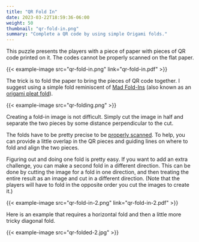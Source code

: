 ```yaml
---
title: "QR Fold In"
date: 2023-03-22T18:59:36-06:00
weight: 50
thumbnail: "qr-fold-in.png"
summary: "Complete a QR code by using simple Origami folds."
---
```


This puzzle presents the players with a piece of paper with pieces of QR
code printed on it. The codes cannot be properly scanned on the flat paper.

{{< example-image src="qr-fold-in.png" link="qr-fold-in.pdf" >}}

The trick is to fold the paper to bring the pieces of QR code together. I
suggest using a simple fold reminiscent of [Mad Fold-Ins] (also known as
an [origami pleat fold]).

{{< example-image src="qr-folding.png" >}}

Creating a fold-in image is not difficult. Simply cut the image in half and
separate the two pieces by some distance perpendicular to the cut.

The folds have to be pretty precise to be [properly scanned]. To help, you
can provide a little overlap in the QR pieces and guiding lines on where to
fold and align the two pieces.

Figuring out and doing one fold is pretty easy. If you want to add an extra
challenge, you can make a second fold in a different direction. This can be
done by cutting the image for a fold in one direction, and then treating
the entire result as an image and cut in a different direction. (Note that
the players will have to fold in the opposite order you cut the images to
create it.)

{{< example-image src="qr-fold-in-2.png" link="qr-fold-in-2.pdf" >}}

Here is an example that requires a horizontal fold and then a little more
tricky diagonal fold.

{{< example-image src="qr-folded-2.jpg" >}}

[Mad Fold-Ins]: https://en.wikipedia.org/wiki/Mad_Fold-in
[origami pleat fold]: https://www.origamiway.com/origami-pleat-fold.shtml
[properly scanned]: /puzzles/qr-construction/#changes-that-break-qr-codes
